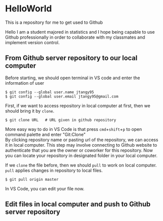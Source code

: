 # HelloWorld
This is a repository for me to get used to Github

Hello I am a student majored in statistics and I hope being capable to use Github professionally in order to collaborate with my classmates and implement version control. 

## From Github server repository to our local computer
Before starting, we should open terminal in VS code and enter the information of user

```
$ git config --global user.name jtangy95
$ git config --global user.email jtangy95@gmail.com
```

First, if we want to access repository in local computer at first, then we should bring it by `clone`. 
```
$ git clone URL   # URL given in github repository
```

More easy way to do in VS Code is that press `cmd`+`shift`+`p` to open command palette and enter "Git:Clone"  
By clicking repository name or pasting url of the repository, we can access it in local computer. This step may involve connecting to Github website to authenticate that you are the owner or coworker for this repository.
Now you can locate your repository in designated folder in your local computer.

If we `clone` the file before, then we should `pull` to work on local computer. `pull` applies changes in repository to local files. 
```
$ git pull origin master
```

 In VS Code, you can edit your file now. 

 ## Edit files in local computer and push to Github server repository